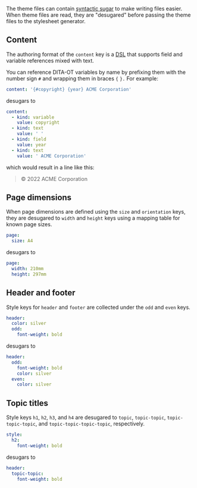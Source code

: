 The theme files can contain [syntactic sugar](https://en.wikipedia.org/wiki/Syntactic_sugar) to make writing files easier. When theme files are read, they are "desugared" before passing the theme files to the stylesheet generator.

## Content

The authoring format of the `content` key is a [DSL](https://en.wikipedia.org/wiki/Domain-specific_language) that supports field and variable references mixed with text.

You can reference DITA-OT variables by name by prefixing them with the number sign `#` and wrapping them in braces `{` `}.` For example:

```yaml
content: '{#copyright} {year} ACME Corporation'
```

desugars to

```yaml
content:
  - kind: variable
    value: copyright
  - kind: text
    value: ' '
  - kind: field
    value: year
  - kind: text
    value: ' ACME Corporation'
```

which would result in a line like this:

> © 2022 ACME Corporation

## Page dimensions

When page dimensions are defined using the `size` and `orientation` keys, they are desugared to `width` and `height` keys using a mapping table for known page sizes.

```yaml
page:
  size: A4
```

desugars to

```yaml
page:
  width: 210mm
  height: 297mm
```

## Header and footer

Style keys for `header` and `footer` are collected under the `odd` and `even` keys.

```yaml
header:
  color: silver
  odd:
    font-weight: bold
```

desugars to

```yaml
header:
  odd:
    font-weight: bold
    color: silver
  even:
    color: silver
```

## Topic titles

Style keys `h1`, `h2`, `h3`, and `h4` are desugared to `topic`, `topic-topic`, `topic-topic-topic`, and `topic-topic-topic-topic`, respectively.

```yaml
style:
  h2:
    font-weight: bold
```

desugars to

```yaml
header:
  topic-topic:
    font-weight: bold
```
